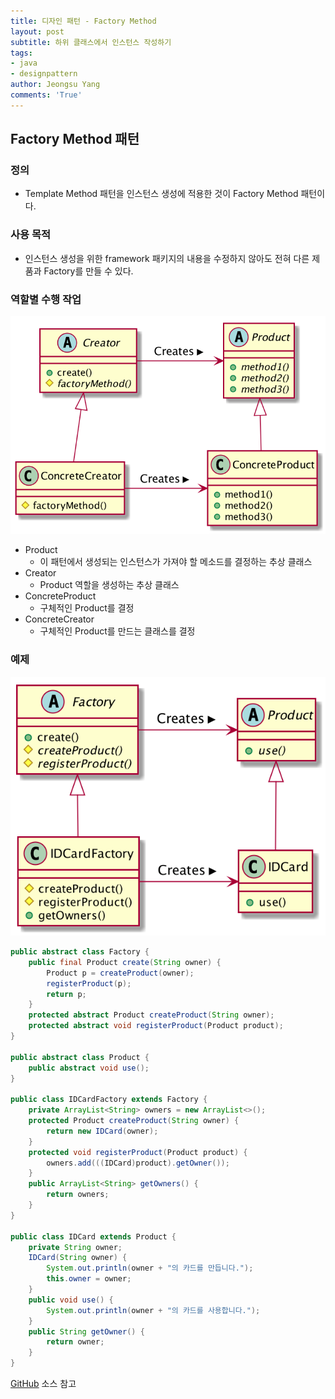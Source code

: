 ```yaml
---
title: 디자인 패턴 - Factory Method
layout: post
subtitle: 하위 클래스에서 인스턴스 작성하기
tags:
- java
- designpattern
author: Jeongsu Yang
comments: 'True'
---
```


## Factory Method 패턴

### 정의

* Template Method 패턴을 인스턴스 생성에 적용한 것이 Factory Method 패턴이다.

### 사용 목적

* 인스턴스 생성을 위한 framework 패키지의 내용을 수정하지 않아도 전혀 다른 제품과 Factory를 만들 수 있다.

### 역할별 수행 작업

![FactoryMethod](/assets/post/designpattern/FactoryMethod.png)

* Product
  * 이 패턴에서 생성되는 인스턴스가 가져야 할 메소드를 결정하는 추상 클래스
* Creator
  * Product 역할을 생성하는 추상 클래스
* ConcreteProduct
  * 구체적인 Product를 결정
* ConcreteCreator
  * 구체적인 Product를 만드는 클래스를 결정

### 예제

![FactoryMethodExample](/assets/post/designpattern/FactoryMethodExample.png)

```java
public abstract class Factory {
    public final Product create(String owner) {
        Product p = createProduct(owner);
        registerProduct(p);
        return p;
    }
    protected abstract Product createProduct(String owner);
    protected abstract void registerProduct(Product product);
}

public abstract class Product {
    public abstract void use();
}

public class IDCardFactory extends Factory {
    private ArrayList<String> owners = new ArrayList<>();
    protected Product createProduct(String owner) {
        return new IDCard(owner);
    }
    protected void registerProduct(Product product) {
        owners.add(((IDCard)product).getOwner());
    }
    public ArrayList<String> getOwners() {
        return owners;
    }
}

public class IDCard extends Product {
    private String owner;
    IDCard(String owner) {
        System.out.println(owner + "의 카드를 만듭니다.");
        this.owner = owner;
    }
    public void use() {
        System.out.println(owner + "의 카드를 사용합니다.");
    }
    public String getOwner() {
        return owner;
    }
}
```

[GitHub](https://github.com/jsyang-dev/study-designpattern/tree/master/src/me/study/pattern/factorymethod/example) 소스 참고
